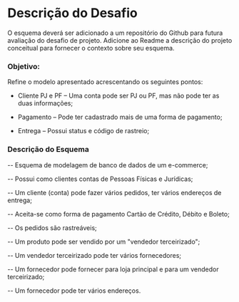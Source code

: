 # Descrição do Desafio
O esquema deverá ser adicionado a um repositório do Github para futura avaliação do desafio de projeto. Adicione ao Readme a descrição do projeto conceitual para fornecer o contexto sobre seu esquema.

### Objetivo:
Refine o modelo apresentado acrescentando os seguintes pontos:

- Cliente PJ e PF – Uma conta pode ser PJ ou PF, mas não pode ter as duas informações;

- Pagamento – Pode ter cadastrado mais de uma forma de pagamento;

- Entrega – Possui status e código de rastreio;

### Descrição do Esquema

-- Esquema de modelagem de banco de dados de um e-commerce;

-- Possui como clientes contas de Pessoas Físicas e Jurídicas;

-- Um cliente (conta) pode fazer vários pedidos, ter vários endereços de entrega;

-- Aceita-se como forma de pagamento Cartão de Crédito, Débito e Boleto;

-- Os pedidos são rastreáveis;

-- Um produto pode ser vendido por um "vendedor terceirizado";

-- Um vendedor terceirizado pode ter vários fornecedores;

-- Um fornecedor pode fornecer para loja principal e para um vendedor terceirizado;

-- Um fornecedor pode ter vários endereços.
